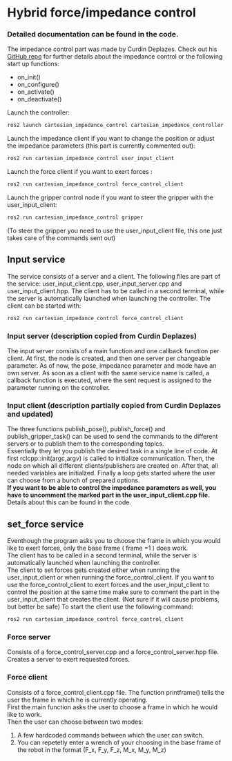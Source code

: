 # Hybrid force/impedance control
### Detailed documentation can be found in the code. 
The impedance control part was made by Curdin Deplazes. Check out his [GitHub repo](https://github.com/CurdinDeplazes/cartesian_impedance_control) for further details about the impedance control or the following start up functions:
- on_init()
- on_configure()
- on_activate()
- on_deactivate()


Launch the controller: <br />
```bash
ros2 launch cartesian_impedance_control cartesian_impedance_controller.launch.py
```

Launch the impedance client if you want to change the position or adjust the impedance parameters (this part is currently commented out): <br />
``` bash
ros2 run cartesian_impedance_control user_input_client 
```

Launch the force client if you want to exert forces : <br />
``` bash
ros2 run cartesian_impedance_control force_control_client 
```

Launch the gripper control node if you want to steer the gripper with the user_input_client: <br />
``` bash
ros2 run cartesian_impedance_control gripper 
```
(To steer the gripper you need to use the user_input_client file, this one just takes care of the commands sent out)

## Input service

The service consists of a server and a client. The following files are part of the service: user_input_client.cpp, user_input_server.cpp and user_input_client.hpp. The client has to be called in a second terminal, while the server is automatically launched when launching the controller. The client can be started with:
``` bash
ros2 run cartesian_impedance_control force_control_client 
```

### Input server (description copied from Curdin Deplazes)

The input server consists of a main function and one callback function per client. At first, the node is created, and then one server per changeable parameter. As of now, the pose, impedance parameter and mode have an own server. As soon as a client with the same service name is called, a callback function is executed, where the sent request is assigned to the parameter running on the controller.

### Input client (description partially copied from Curdin Deplazes and updated)
The three functions publish_pose(), publish_force() and publish_gripper_task() can be used to send the commands to the different servers or to publish them to the corresponding topics.  
Essentially they let you publish the desired task in a single line of code.
At first rclcpp::init(argc,argv) is called to initialize communication. Then, the node on which all different clients/publishers are created on. After that, all needed variables are initialzed. Finally a loop gets started where the user can choose from a bunch of prepared options.  
**If you want to be able to control the impedance parameters as well, you have to uncomment the marked part in the user_input_client.cpp file.** Details about this can be found in the code.

## set_force service
Eventhough the program asks you to choose the frame in which you would like to exert forces, only the base frame ( frame =1 ) does work.  
The client has to be called in a second terminal, while the server is automatically launched when launching the controller.  
The client to set forces gets created either when running the user_input_client or when running the force_control_client. If you want to use the force_control_client to exert forces and the user_input_client to control the position at the same time make sure to comment the part in the user_input_client that creates the client. (Not sure if it will cause problems, but better be safe)
To start the client use the following command:
``` bash
ros2 run cartesian_impedance_control force_control_client 
```

### Force server
Consists of a force_control_server.cpp and a force_control_server.hpp file.
Creates a server to exert requested forces.

### Force client
Consists of a force_control_client.cpp file. 
The function printframe() tells the user the frame in which he is currently operating.  
First the main function asks the user to choose a frame in which he would like to work.  
Then the user can choose between two modes:  
1. A few hardcoded commands between which the user can switch.  
2. You can repetetly enter a wrench of your choosing in the base frame of the robot in the format (F_x, F_y, F_z, M_x, M_y, M_z)
